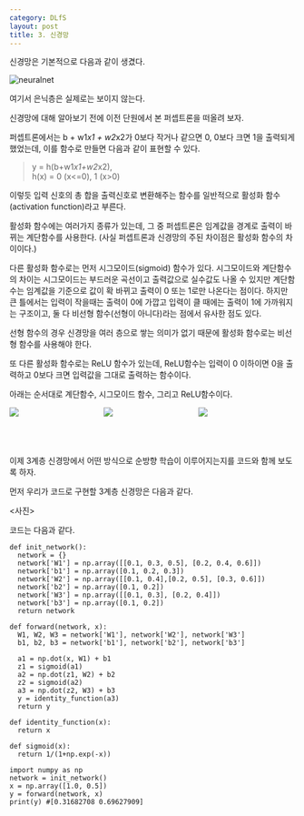 ```yaml
---
category: DLfS
layout: post
title: 3. 신경망
---
```

신경망은 기본적으로 다음과 같이 생겼다.

![neuralnet](https://gityunjae.github.io/images/neuralnet.png)

여기서 은닉층은 실제로는 보이지 않는다.

신경망에 대해 알아보기 전에 이전 단원에서 본 퍼셉트론을 떠올려 보자.

퍼셉트론에서는 b + w1*x1 + w2*x2가 0보다 작거나 같으면 0, 0보다 크면 1을 출력되게 했었는데, 이를 함수로 만들면 다음과 같이 표현할 수 있다.

> y = h(b+w1*x1+w2*x2), <br>
> h(x) = 0 (x<=0), 1 (x>0)

이렇듯 입력 신호의 총 합을 출력신호로 변환해주는 함수를 일반적으로 활성화 함수(activation function)라고 부른다.

활성화 함수에는 여러가지 종류가 있는데, 그 중 퍼셉트론은 임계값을 경계로 출력이 바뀌는 계단함수를 사용한다. (사실 퍼셉트론과 신경망의 주된 차이점은 활성화 함수의 차이이다.)

다른 활성화 함수로는 먼저 시그모이드(sigmoid) 함수가 있다. 시그모이드와 계단함수의 차이는 시그모이드는 부드러운 곡선이고 출력값으로 실수값도 나올 수 있지만 계단함수는 임계값을 기준으로 값이 확 바뀌고 출력이 0 또는 1로만 나온다는 점이다. 하지만 큰 틀에서는 입력이 작을때는 출력이 0에 가깝고 입력이 클 때에는 출력이 1에 가까워지는 구조이고, 둘 다 비선형 함수(선형이 아니다)라는 점에서 유사한 점도 있다.

선형 함수의 경우 신경망을 여러 층으로 쌓는 의미가 없기 때문에 활성화 함수로는 비선형 함수를 사용해야 한다.

또 다른 활성화 함수로는 ReLU 함수가 있는데, ReLU함수는 입력이 0 이하이면 0을 출력하고 0보다 크면 입력값을 그대로 출력하는 함수이다.

아래는 순서대로 계단함수, 시그모이드 함수, 그리고 ReLU함수이다.
<div style="float: left; width: 33%">
  <img src="https://gityunjae.github.io/images/step.png">
</div>
<div style="float: left; width: 33%">
  <img src="https://gityunjae.github.io/images/sigmoid.png"> 
</div>
<div style="float: left; width: 33%">
  <img src="https://gityunjae.github.io/images/ReLU.png">
</div>

<br><br>
------------

이제 3계층 신경망에서 어떤 방식으로 순방향 학습이 이루어지는지를 코드와 함께 보도록 하자.

먼저 우리가 코드로 구현할 3계층 신경망은 다음과 같다.

<사진>



코드는 다음과 같다.
```{.python}
def init_network():
  network = {}
  network['W1'] = np.array([[0.1, 0.3, 0.5], [0.2, 0.4, 0.6]])
  network['b1'] = np.array([0.1, 0.2, 0.3])
  network['W2'] = np.array([[0.1, 0.4],[0.2, 0.5], [0.3, 0.6]])
  network['b2'] = np.array([0.1, 0.2])
  network['W3'] = np.array([[0.1, 0.3], [0.2, 0.4]])
  network['b3'] = np.array([0.1, 0.2])
  return network
```

```{.python}  
def forward(network, x):
  W1, W2, W3 = network['W1'], network['W2'], network['W3']
  b1, b2, b3 = network['b1'], network['b2'], network['b3']

  a1 = np.dot(x, W1) + b1
  z1 = sigmoid(a1)
  a2 = np.dot(z1, W2) + b2
  z2 = sigmoid(a2)
  a3 = np.dot(z2, W3) + b3 
  y = identity_function(a3)
  return y
```
  
```{.python}
def identity_function(x):
  return x
  
def sigmoid(x):
  return 1/(1+np.exp(-x))
```

```{.python}
import numpy as np
network = init_network()
x = np.array([1.0, 0.5])
y = forward(network, x)
print(y) #[0.31682708 0.69627909]
```
